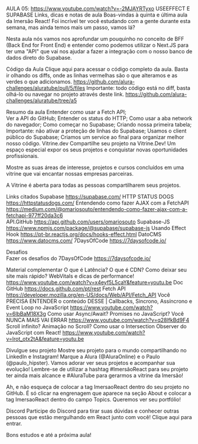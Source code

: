 

AULA 05:    https://www.youtube.com/watch?v=-2MJAYRTyxo
USEEFFECT E SUPABASE
Links, dicas e notas de aula
Boas-vindas à quinta e última aula da Imersão React! Foi incrível ter você estudando com a gente durante esta semana, mas ainda temos mais um passo, vamos lá?

Nesta aula nós vamos nos aprofundar um pouquinho no conceito de BFF (Back End for Front End) e entender como podemos utilizar o Next.JS para ter uma "API" que vai nos ajudar a fazer a integração com o nosso banco de dados direto do Supabase.

Código da Aula
    Clique aqui para acessar o código completo da aula. Basta ir olhando os diffs, onde as linhas vermelhas são o que alteramos e as verdes o que adicionamos.          https://github.com/alura-challenges/aluratube/pull/5/files
    Importante: todo código está no diff, basta olhá-lo ou navegar no projeto através deste link.
            https://github.com/alura-challenges/aluratube/tree/a5


Resumo da aula
    Entender como usar a Fetch API;                                 
    Ver a API do GitHub;
    Entender os status do HTTP;
    Como usar a aba network do navegador;
    Como começar no Supabase;
    Criando nossa primeira tabela;
    Importante: não ativar a proteção de linhas do Supabase;
    Usamos o client público do Supabase;
    Criamos um service ao final para organizar melhor nosso código.
Vitrine.dev
Compartilhe seu projeto na Vitrine.Dev! Um espaço especial expor os seus projetos e conquistar novas oportunidades profissionais.

Mostre as suas áreas de interesse, projetos e cursos concluídos em uma vitrine que vai encantar nossas empresas parceiras.

A Vitrine é aberta para todas as pessoas compartilharem seus projetos.

Links citados
Supabase                https://supabase.com/
HTTP STATUS DOGS        https://httpstatusdogs.com/
Entendendo como fazer AJAX com a FetchAPI           https://medium.com/@omariosouto/entendendo-como-fazer-ajax-com-a-fetchapi-977ff20da3c6         
API.GitHub                  https://api.github.com/users/omariosouto
Supabase-JS                 https://www.npmjs.com/package/@supabase/supabase-js
Usando Effect Hook          https://pt-br.reactjs.org/docs/hooks-effect.html
DatoCMS                     https://www.datocms.com/
7DaysOfCode                 https://7daysofcode.io/ 


Desafios    
    Fazer os desafios do 7DaysOfCode        https://7daysofcode.io/

Material complementar
    O que é Latência? O que é CDN? Como deixar seu site mais rápido? WebVitals e dicas de performance!
            https://www.youtube.com/watch?v=x4eyf5L5caY&feature=youtu.be
    Doc GitHub         https://docs.github.com/pt/rest 
    Fetch API       https://developer.mozilla.org/en-US/docs/Web/API/Fetch_API
    Você PRECISA ENTENDER o conteúdo DESSE | Callbacks, Sincrono, Assíncrono e Event Loop no JavaScript
            https://www.youtube.com/watch?v=6lbBaM18X3g
    Como usar Async/Await? Promises no JavaScript? Você NUNCA MAIS VAI ERRAR
                https://www.youtube.com/watch?v=q28lfkBd9F4
    Scroll infinito? Animação no Scroll? Como usar o Intersection Observer do JavaScript com React!
            https://www.youtube.com/watch?v=lrot_otx2tA&feature=youtu.be


Divulgue seu projeto
Mostre seu projeto para o mundo compartilhando no LinkedIn e Instagram! Marque a Alura (@AluraOnline) e o Paulo (@paulo_hipster). Vamos adorar ver seus projetos e acompanhar sua evolução! Lembre-se de utilizar a hashtag #ImersãoReact para seu projeto ter ainda mais alcance e #AluraTube para gerarmos a vitrine da Imersão!

Ah, e não esqueça de colocar a tag ImersaoReact dentro do seu projeto no GitHub. É só clicar na engrenagem que aparece na seção About e colocar a tag ImersaoReact dentro do campo Topics. Queremos ver seu portfólio!

Discord
Participe do Discord para tirar suas dúvidas e conhecer outras pessoas que estão mergulhando em React junto com você! Clique aqui para entrar.

Bons estudos e até a próxima aula!